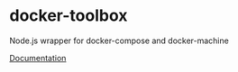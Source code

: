 # docker-toolbox

Node.js wrapper for docker-compose and docker-machine

[Documentation](https://zaucy.github.io/node-docker-toolbox/)
